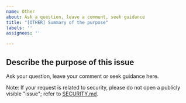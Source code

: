 ```yaml
---
name: Other
about: Ask a question, leave a comment, seek guidance
title: "[OTHER] Summary of the purpose"
labels: ''
assignees: ''

---
```


## Describe the purpose of this issue
Ask your question, leave your comment or seek guidance here.

Note: If your request is related to security, please do not open a publicly visible "issue"; refer to [SECURITY.md](https://github.com/wet-boew/wet-boew/blob/master/SECURITY.md).
